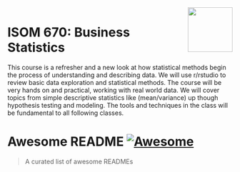 <img src="https://github.com/jzhu808/images/blob/master/JZ.JPG" align="right" width="100" />

# ISOM 670: Business Statistics
This course is a refresher and a new look at how statistical methods begin the process of understanding
and describing data. We will use r/rstudio to review basic data exploration and statistical methods. The
course will be very hands on and practical, working with real world data. We will cover topics from simple
descriptive statistics like (mean/variance) up though hypothesis testing and modeling. The tools and
techniques in the class will be fundamental to all following classes.

# Awesome README [![Awesome](https://github.com/jzhu808/images/blob/master/JZ.JPG)](https://github.com/jzhu808)
> A curated list of awesome READMEs

